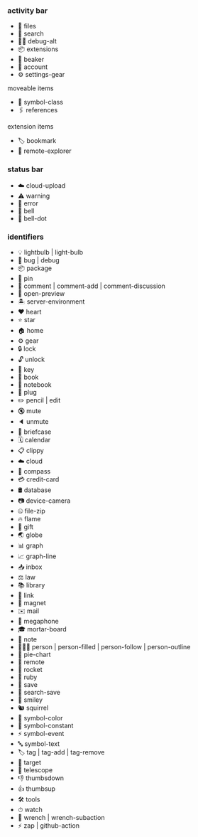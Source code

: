 ### activity bar

- 📑 files
- 🔎 search
- 🕵️‍♂️ debug-alt
- 📦 extensions
- 🧪 beaker
- 👤 account
- ⚙️ settings-gear

moveable items

- 🎃 symbol-class
- 🖇 references

extension items

- 🏷 bookmark
- 📡 remote-explorer

### status bar

- ☁️ cloud-upload
- ⚠️ warning
- 🚨 error
- 🔔 bell
- 📣 bell-dot

### identifiers

- 💡 lightbulb | light-bulb
- 🐞 bug | debug
- 📦 package
- 📌 pin
- 💬 comment | comment-add | comment-discussion
- 👀 open-preview
- 🏝 server-environment
- ❤️ heart
- ⭐️ star
- 🏠 home
- ⚙️ gear
- 🔒 lock
- 🔓 unlock
- 🔑 key
- 📖 book
- 📓 notebook
- 🔌 plug
- ✏️ pencil | edit
- 🔇 mute
- 🔈 unmute
- 💼 briefcase
- 🗓 calendar
- 📋 clippy
- ☁️ cloud
- 🧭 compass
- 💳 credit-card
- 🛢 database
- 📷 device-camera
- 🤐 file-zip
- 🔥 flame
- 🎁 gift
- 🌏 globe
- 📊 graph
- 📈 graph-line
- 📥 inbox
- ⚖️ law
- 📚 library
- 🔗 link
- 🧲 magnet
- ✉️ mail
- 📣 megaphone
- 🎓 mortar-board
- 📝 note
- 🧍🏻‍♀️ person | person-filled | person-follow | person-outline
- 🥧 pie-chart
- 📡 remote
- 🚀 rocket
- 💎 ruby
- 💾 save
- 🔎 search-save
- 🙂 smiley
- 🐿 squirrel
- 🎨 symbol-color
- 🧊 symbol-constant
- ⚡️ symbol-event
- 🔤 symbol-text
- 🏷 tag | tag-add | tag-remove
- 🎯 target
- 🔭 telescope
- 👎 thumbsdown
- 👍 thumbsup
- 🛠 tools
- ⏱ watch
- 🔧 wrench | wrench-subaction
- ⚡️ zap | github-action

#
